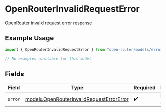 # OpenRouterInvalidRequestError

OpenRouter invalid request error response

## Example Usage

```typescript
import { OpenRouterInvalidRequestError } from "open-router/models/errors";

// No examples available for this model
```

## Fields

| Field                                                                                           | Type                                                                                            | Required                                                                                        | Description                                                                                     |
| ----------------------------------------------------------------------------------------------- | ----------------------------------------------------------------------------------------------- | ----------------------------------------------------------------------------------------------- | ----------------------------------------------------------------------------------------------- |
| `error`                                                                                         | [models.OpenRouterInvalidRequestErrorError](../../models/openrouterinvalidrequesterrorerror.md) | :heavy_check_mark:                                                                              | Error object structure                                                                          |